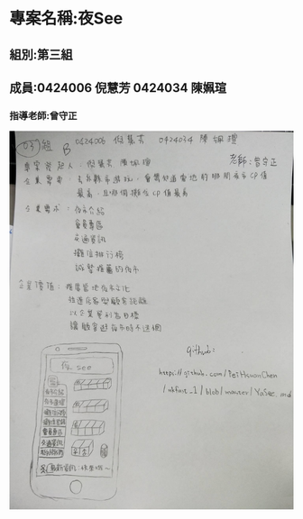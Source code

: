 # 專案名稱:夜See

## 組別:第三組

## 成員:0424006 倪慧芳 0424034 陳姵瑄

### 指導老師:曾守正

![NKFUST](YaSee456.jpg "YaSee")
